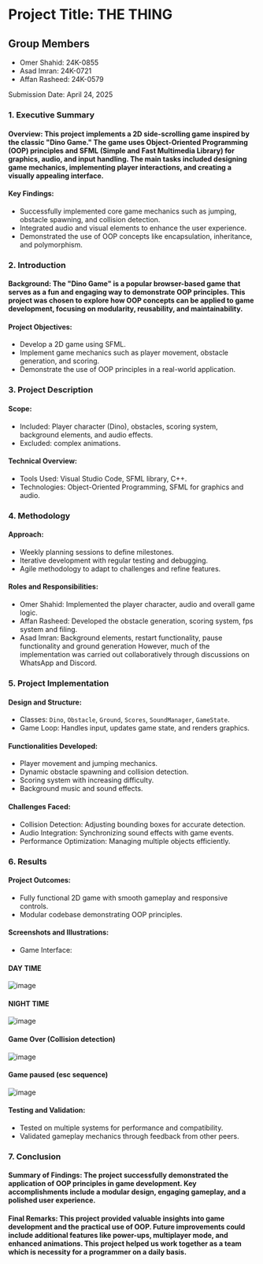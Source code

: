 # Project Title: THE THING
## Group Members 
- Omer Shahid: 24K-0855
- Asad Imran: 24K-0721
- Affan Rasheed: 24K-0579

Submission Date: April 24, 2025
### 1. Executive Summary
####  Overview: This project implements a 2D side-scrolling game inspired by the classic "Dino Game." The game uses Object-Oriented Programming (OOP) principles and SFML (Simple and Fast Multimedia Library) for graphics, audio, and input handling. The main tasks included designing game mechanics, implementing player interactions, and creating a visually appealing interface.
####  Key Findings:
- Successfully implemented core game mechanics such as jumping, obstacle spawning, and collision detection.
- Integrated audio and visual elements to enhance the user experience.
- Demonstrated the use of OOP concepts like encapsulation, inheritance, and polymorphism.
### 2. Introduction
####  Background: The "Dino Game" is a popular browser-based game that serves as a fun and engaging way to demonstrate OOP principles. This project was chosen to explore how OOP concepts can be applied to game development, focusing on modularity, reusability, and maintainability.
####  Project Objectives:
- Develop a 2D game using SFML.
- Implement game mechanics such as player movement, obstacle generation, and scoring.
- Demonstrate the use of OOP principles in a real-world application.
 
### 3. Project Description
####  Scope:
- Included: Player character (Dino), obstacles, scoring system, background elements, and audio effects.
- Excluded: complex animations.
####  Technical Overview:
- Tools Used: Visual Studio Code, SFML library, C++.
- Technologies: Object-Oriented Programming, SFML for graphics and audio.
### 4. Methodology
####  Approach:
- Weekly planning sessions to define milestones.
- Iterative development with regular testing and debugging.
- Agile methodology to adapt to challenges and refine features.
####  Roles and Responsibilities:
- Omer Shahid: Implemented the player character, audio and overall game logic.
- Affan Rasheed: Developed the obstacle generation, scoring system, fps system and filing.
- Asad Imran:  Background elements, restart functionality, pause functionality and ground generation
However, much of the implementation was carried out collaboratively through discussions on WhatsApp and Discord.
### 5. Project Implementation
####  Design and Structure:
- Classes: `Dino`, `Obstacle`, `Ground`, `Scores`, `SoundManager`, `GameState`.
- Game Loop: Handles input, updates game state, and renders graphics.
####  Functionalities Developed:
- Player movement and jumping mechanics.
- Dynamic obstacle spawning and collision detection.
- Scoring system with increasing difficulty.
- Background music and sound effects.
####  Challenges Faced:
- Collision Detection: Adjusting bounding boxes for accurate detection.
- Audio Integration: Synchronizing sound effects with game events.
- Performance Optimization: Managing multiple objects efficiently.
### 6. Results
####  Project Outcomes:
- Fully functional 2D game with smooth gameplay and responsive controls.
- Modular codebase demonstrating OOP principles.
####  Screenshots and Illustrations:
- Game Interface: 

#### DAY TIME




  ![image](https://github.com/user-attachments/assets/a3b96b8e-d784-4292-a99a-1ec2da68536e)



 
#### NIGHT TIME




  ![image](https://github.com/user-attachments/assets/b588d1b1-2122-4dab-b472-64447f76fa83)

 

 #### Game Over (Collision detection)
 
 ![image](https://github.com/user-attachments/assets/b692c630-ae4f-4da3-b474-adc964595e64)

 
 #### Game paused (esc sequence)
 
 ![image](https://github.com/user-attachments/assets/5609aeb8-065b-4aef-bb90-ee4f1b734aae)

 
####  Testing and Validation:
- Tested on multiple systems for performance and compatibility.
- Validated gameplay mechanics through feedback from other peers.
### 7. Conclusion
####  Summary of Findings: The project successfully demonstrated the application of OOP principles in game development. Key accomplishments include a modular design, engaging gameplay, and a polished user experience.
####  Final Remarks: This project provided valuable insights into game development and the practical use of OOP. Future improvements could include additional features like power-ups, multiplayer mode, and enhanced animations. This project helped us work together as a team which is necessity for a programmer on a daily basis.

